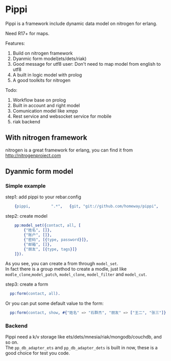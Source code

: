 Pippi
=====

Pippi is a framework include dynamic data model on nitrogen for erlang.

Need R17+ for maps.

Features:

1. Build on nitrogen framework
2. Dyanmic form model(ets/dets/riak)
3. Good message for utf8 user: Don't need to map model from english to utf8
4. A built in logic model with prolog
5. A good toolkits for nitrogen

Todo:

1. Workflow base on prolog
2. Built in account and right model
3. Comunication model like xmpp
4. Rest service and websocket service for mobile
5. riak backend

## With nitrogen framework
nitrogen is a great framework for erlang, you can find it from <http://nitrogenproject.com>

## Dyanmic form model
### Simple example
step1: add pippi to your rebar.config
``` erlang
    {pippi,         ".*",   {git, "git://github.com/homeway/pippi",            {branch, master}}},
```
step2: create model
``` erlang
    pp:model_set({contact, all, [
        {"姓名", []},
        {"账户", []},
        {"密码", [{type, password}]},
        {"邮箱", []},
        {"朋友", [{type, tags}]}
    ]}).
```
As you see, you can create a from through `model_set`.<br/>
In fact there is a group method to create a modle, just like `modle_clone`,`model_patch`, `model_clone`, `model_filter` and `model_cut`.<br/>

step3: create a form
``` erlang
  pp:form(contact, all).
```
Or you can put some default value to the form:
``` erlang
  pp:form(contact, show, #{"姓名" => "石群杰", "朋友" => ["王二", "张三"]}),
```

### Backend
Pippi need a k/v storage like ets/dets/mnesia/riak/mongodb/couchdb, and so on.<br/>
The `pp_db_adapter_ets` and `pp_db_adapter_dets` is built in now, these is a good choice for test you code.<br/>
